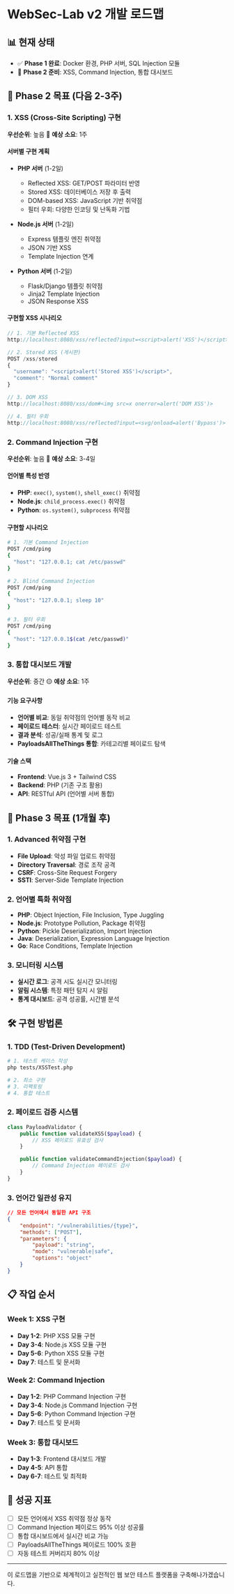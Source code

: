 # WebSec-Lab v2 개발 로드맵

## 📊 현재 상태
- ✅ **Phase 1 완료**: Docker 환경, PHP 서버, SQL Injection 모듈
- 🔄 **Phase 2 준비**: XSS, Command Injection, 통합 대시보드

## 🎯 Phase 2 목표 (다음 2-3주)

### 1. XSS (Cross-Site Scripting) 구현
**우선순위**: 높음 🔴
**예상 소요**: 1주

#### 서버별 구현 계획
- **PHP 서버** (1-2일)
  - Reflected XSS: GET/POST 파라미터 반영
  - Stored XSS: 데이터베이스 저장 후 출력
  - DOM-based XSS: JavaScript 기반 취약점
  - 필터 우회: 다양한 인코딩 및 난독화 기법

- **Node.js 서버** (1-2일)
  - Express 템플릿 엔진 취약점
  - JSON 기반 XSS
  - Template Injection 연계

- **Python 서버** (1-2일)
  - Flask/Django 템플릿 취약점
  - Jinja2 Template Injection
  - JSON Response XSS

#### 구현할 XSS 시나리오
```javascript
// 1. 기본 Reflected XSS
http://localhost:8080/xss/reflected?input=<script>alert('XSS')</script>

// 2. Stored XSS (게시판)
POST /xss/stored
{
  "username": "<script>alert('Stored XSS')</script>",
  "comment": "Normal comment"
}

// 3. DOM XSS
http://localhost:8080/xss/dom#<img src=x onerror=alert('DOM XSS')>

// 4. 필터 우회
http://localhost:8080/xss/reflected?input=<svg/onload=alert('Bypass')>
```

### 2. Command Injection 구현
**우선순위**: 높음 🔴
**예상 소요**: 3-4일

#### 언어별 특성 반영
- **PHP**: `exec()`, `system()`, `shell_exec()` 취약점
- **Node.js**: `child_process.exec()` 취약점
- **Python**: `os.system()`, `subprocess` 취약점

#### 구현할 시나리오
```bash
# 1. 기본 Command Injection
POST /cmd/ping
{
  "host": "127.0.0.1; cat /etc/passwd"
}

# 2. Blind Command Injection
POST /cmd/ping
{
  "host": "127.0.0.1; sleep 10"
}

# 3. 필터 우회
POST /cmd/ping
{
  "host": "127.0.0.1$(cat /etc/passwd)"
}
```

### 3. 통합 대시보드 개발
**우선순위**: 중간 🟡
**예상 소요**: 1주

#### 기능 요구사항
- **언어별 비교**: 동일 취약점의 언어별 동작 비교
- **페이로드 테스터**: 실시간 페이로드 테스트
- **결과 분석**: 성공/실패 통계 및 로그
- **PayloadsAllTheThings 통합**: 카테고리별 페이로드 탐색

#### 기술 스택
- **Frontend**: Vue.js 3 + Tailwind CSS
- **Backend**: PHP (기존 구조 활용)
- **API**: RESTful API (언어별 서버 통합)

## 🎯 Phase 3 목표 (1개월 후)

### 1. Advanced 취약점 구현
- **File Upload**: 악성 파일 업로드 취약점
- **Directory Traversal**: 경로 조작 공격
- **CSRF**: Cross-Site Request Forgery
- **SSTI**: Server-Side Template Injection

### 2. 언어별 특화 취약점
- **PHP**: Object Injection, File Inclusion, Type Juggling
- **Node.js**: Prototype Pollution, Package 취약점
- **Python**: Pickle Deserialization, Import Injection
- **Java**: Deserialization, Expression Language Injection
- **Go**: Race Conditions, Template Injection

### 3. 모니터링 시스템
- **실시간 로그**: 공격 시도 실시간 모니터링
- **알림 시스템**: 특정 패턴 탐지 시 알림
- **통계 대시보드**: 공격 성공률, 시간별 분석

## 🛠️ 구현 방법론

### 1. TDD (Test-Driven Development)
```bash
# 1. 테스트 케이스 작성
php tests/XSSTest.php

# 2. 최소 구현
# 3. 리팩토링
# 4. 통합 테스트
```

### 2. 페이로드 검증 시스템
```php
class PayloadValidator {
    public function validateXSS($payload) {
        // XSS 페이로드 유효성 검사
    }

    public function validateCommandInjection($payload) {
        // Command Injection 페이로드 검사
    }
}
```

### 3. 언어간 일관성 유지
```json
// 모든 언어에서 동일한 API 구조
{
    "endpoint": "/vulnerabilities/{type}",
    "methods": ["POST"],
    "parameters": {
        "payload": "string",
        "mode": "vulnerable|safe",
        "options": "object"
    }
}
```

## 📋 작업 순서

### Week 1: XSS 구현
- **Day 1-2**: PHP XSS 모듈 구현
- **Day 3-4**: Node.js XSS 모듈 구현
- **Day 5-6**: Python XSS 모듈 구현
- **Day 7**: 테스트 및 문서화

### Week 2: Command Injection
- **Day 1-2**: PHP Command Injection 구현
- **Day 3-4**: Node.js Command Injection 구현
- **Day 5-6**: Python Command Injection 구현
- **Day 7**: 테스트 및 문서화

### Week 3: 통합 대시보드
- **Day 1-3**: Frontend 대시보드 개발
- **Day 4-5**: API 통합
- **Day 6-7**: 테스트 및 최적화

## 🎯 성공 지표
- [ ] 모든 언어에서 XSS 취약점 정상 동작
- [ ] Command Injection 페이로드 95% 이상 성공률
- [ ] 통합 대시보드에서 실시간 비교 가능
- [ ] PayloadsAllTheThings 페이로드 100% 호환
- [ ] 자동 테스트 커버리지 80% 이상

---

이 로드맵을 기반으로 체계적이고 실전적인 웹 보안 테스트 플랫폼을 구축해나가겠습니다.
